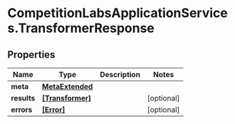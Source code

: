 # CompetitionLabsApplicationServices.TransformerResponse

## Properties

Name | Type | Description | Notes
------------ | ------------- | ------------- | -------------
**meta** | [**MetaExtended**](MetaExtended.md) |  | 
**results** | [**[Transformer]**](Transformer.md) |  | [optional] 
**errors** | [**[Error]**](Error.md) |  | [optional] 


